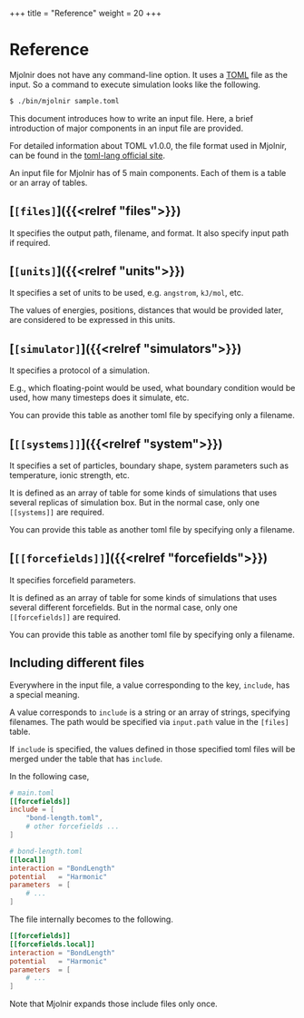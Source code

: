 +++
title  = "Reference"
weight = 20
+++

# Reference

Mjolnir does not have any command-line option. It uses a [TOML](https://toml.io) file as the input.
So a command to execute simulation looks like the following.


```sh
$ ./bin/mjolnir sample.toml
```

This document introduces how to write an input file. Here, a brief introduction
of major components in an input file are provided.

For detailed information about TOML v1.0.0, the file format used in Mjolnir,
can be found in the [toml-lang official site](https://toml.io).

An input file for Mjolnir has of 5 main components.
Each of them is a table or an array of tables.

## [`[files]`]({{<relref "files">}})

It specifies the output path, filename, and format.
It also specify input path if required.

## [`[units]`]({{<relref "units">}})

It specifies a set of units to be used, e.g. `angstrom`, `kJ/mol`, etc.

The values of energies, positions, distances that would be provided later,
are considered to be expressed in this units.

## [`[simulator]`]({{<relref "simulators">}})

It specifies a protocol of a simulation.

E.g., which floating-point would be used, what boundary condition would be used,
how many timesteps does it simulate, etc.

You can provide this table as another toml file by specifying only a filename.

## [`[[systems]]`]({{<relref "system">}})

It specifies a set of particles, boundary shape, system parameters such as
temperature, ionic strength, etc.

It is defined as an array of table for some kinds of simulations that uses
several replicas of simulation box. But in the normal case, only one
`[[systems]]` are required.

You can provide this table as another toml file by specifying only a filename.

## [`[[forcefields]]`]({{<relref "forcefields">}})

It specifies forcefield parameters.

It is defined as an array of table for some kinds of simulations that uses
several different forcefields. But in the normal case, only one `[[forcefields]]`
are required.

You can provide this table as another toml file by specifying only a filename.

## Including different files

Everywhere in the input file, a value corresponding to the key, `include`, has a special meaning.

A value corresponds to `include` is a string or an array of strings, specifying filenames.
The path would be specified via `input.path` value in the `[files]` table.

If `include` is specified, the values defined in those specified toml files will be merged under the table that has `include`.

In the following case,

```toml
# main.toml
[[forcefields]]
include = [
    "bond-length.toml",
    # other forcefields ...
]
```

```toml
# bond-length.toml
[[local]]
interaction = "BondLength"
potential   = "Harmonic"
parameters  = [
    # ...
]
```

The file internally becomes to the following.

```toml
[[forcefields]]
[[forcefields.local]]
interaction = "BondLength"
potential   = "Harmonic"
parameters  = [
    # ...
]
```

Note that Mjolnir expands those include files only once.
